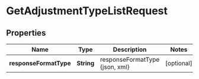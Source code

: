 
# GetAdjustmentTypeListRequest

## Properties
Name | Type | Description | Notes
------------ | ------------- | ------------- | -------------
**responseFormatType** | **String** | responseFormatType {json, xml} |  [optional]



